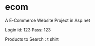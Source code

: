 # ecom
A  E-Commerce Website Project in Asp.net 

Login id: 123
Pass: 123

Products to Search  : t shirt
